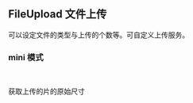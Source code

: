 <div class="demo-header">
<p class="overviewicon">
  <span class="wapi-form-fileupload"/>
</p>

## FileUpload 文件上传

<mobile-uxlink widget-name="Fileupload"></mobile-uxlink>

可以设定文件的类型与上传的个数等。可自定义上传服务。
</div>

### mini 模式

<br>

获取上传的片的原始尺寸

<mobile-view link="file-upload/image-size"></mobile-view>

<br>
